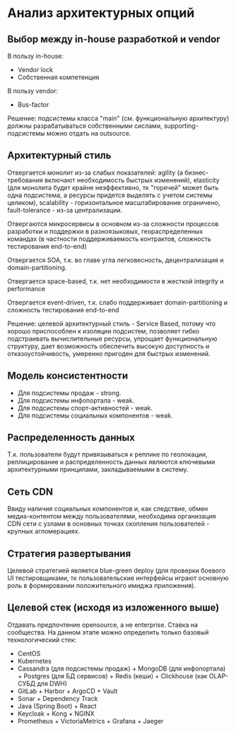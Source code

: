 # Анализ архитектурных опций

## Выбор между in-house разработкой и vendor
В пользу in-house:
* Vendor lock
* Собственная компетенция 

В пользу vendor:
* Bus-factor
  
Решение: подсистемы класса "main" (см. функциональную архитектуру) должны разрабатываться собственными сислами, supporting-подсистемы можно отдать на outsource.

## Архитектурный стиль
Отвергается монолит из-за слабых показателей: 
agility (а бизнес-требования включают необходимость быстрых изменений), 
elasticity (для монолита будет крайне неэффективно, тк "горячей" может быть одна подсистема, а ресурсы придется выделять с учетом системы целиком),
scalability - горизонтальное масштабирование ограничено,
fault-tolerance - из-за централизации.

Отвергаются микросервисы в основном из-за сложности процессов разработки и поддержки в разноязыковых, геораспределенных командах (в частности поддерживаемость контрактов, сложность тестирования end-to-end)

Отвергается SOA, т.к. во главе угла легковесность, децентрализация и domain-partitioning.

Отвергается space-based, т.к. нет необходимости в жесткой integrity и performance

Отвергается event-driven, т.к. слабо поддерживает domain-partitioning и сложность тестирования end-to-end

Решение: целевой архитектурный стиль - Service Based, потому что хорошо приспособлен к изоляции подсистем, позволяет гибко подстраивать вычислительные ресурсы, упрощает функциональную структуру, дает возможность обеспечить высокую доступность и отказоустойчивость, умеренно пригоден для быстрых изменений. 

## Модель консистентности
* Для подсистемы продаж - strong.
* Для подсистемы инфопортала - weak.
* Для подсистемы спорт-активностей - weak.
* Для подсистемы социальных компонентов - weak.

## Распределенность данных
Т.к. пользователи будут привязываться к реплике по геолокации, реплицирование и распределенность данных являются ключевыми архитектурными принципами, закладываемыми в систему. 

## Сеть CDN
Ввиду наличия социальных компонентов и, как следствие, обмен медиа-контентом между пользователями, необходима организация CDN сети с узлами в основных точках скопления пользователей - крупных агломерациях. 

## Стратегия развертывания
Целевой стратегией является blue-green deploy (для проверки боевого UI тестировщиками, тк пользовательские интерфейсы играют основную роль в формировании положительного имиджа приложения).

## Целевой стек (исходя из изложенного выше)
Отдавать предпочтение opensource, а не enterprise. Ставка на сообщества.
На данном этапе можно определить только базовый технологический стек:
* CentOS
* Kubernetes
* Cassandra (для подсистемы продаж) + MongoDB (для инфопортала) + Postgres (для БД сервисов) + Redis (кеши) + Clickhouse (как OLAP-СУБД для DWH)
* GitLab + Harbor + ArgoCD + Vault
* Sonar + Dependency Track
* Java (Spring Boot) + React
* Keycloak + Kong + NGINX
* Prometheus + VictoriaMetrics + Grafana + Jaeger
